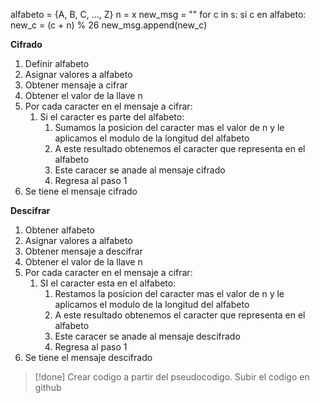 
alfabeto = {A, B, C, ..., Z}
n = x
new_msg = ""
for c in s:
	si c en alfabeto:
		new_c = (c + n) % 26
		 new_msg.append(new_c)


**Cifrado**
1. Definir alfabeto
2. Asignar valores a alfabeto
3. Obtener mensaje a cifrar
4. Obtener el valor de la llave n
5. Por cada caracter en el mensaje a cifrar:
	1. Si el caracter es parte del alfabeto:
		1. Sumamos la posicion del caracter mas el valor de n y le aplicamos el modulo de la longitud del alfabeto
		2. A este resultado obtenemos el caracter que representa en el alfabeto
		3. Este caracer se anade al mensaje cifrado
		4. Regresa al paso 1
6. Se tiene el mensaje cifrado

**Descifrar**
1. Obtener alfabeto
2. Asignar valores a alfabeto
3. Obtener mensaje a descifrar
4. Obtener el valor de la llave n
5. Por cada caracter en el mensaje a cifrar:
	1. SI el caracter esta en el alfabeto:
		1. Restamos la posicion del caracter mas el valor de n y le aplicamos el modulo de la longitud del alfabeto
		2. A este resultado obtenemos el caracter que representa en el alfabeto
		3. Este caracer se anade al mensaje descifrado
		4. Regresa al paso 1
6. Se tiene el mensaje descifrado

>[!done] Crear codigo a partir del pseudocodigo. Subir el codigo en github


